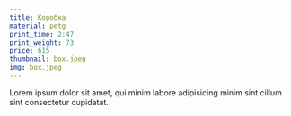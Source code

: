 ```yaml
---
title: Коробка
material: petg
print_time: 2:47
print_weight: 73
price: 615
thumbnail: box.jpeg
img: box.jpeg
---
```


Lorem ipsum dolor sit amet, qui minim labore adipisicing minim sint cillum sint consectetur cupidatat.
